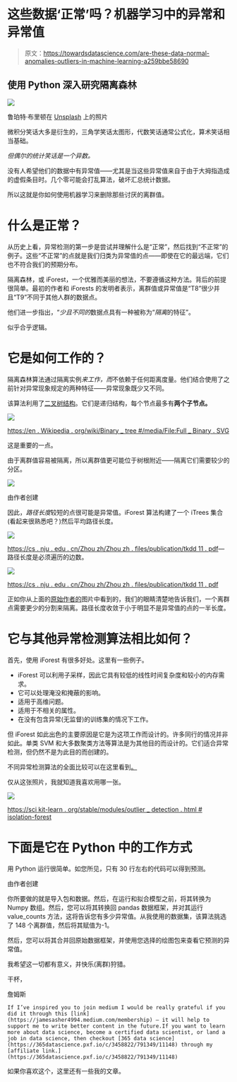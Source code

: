 # 这些数据‘正常’吗？机器学习中的异常和异常值

> 原文：<https://towardsdatascience.com/are-these-data-normal-anomalies-outliers-in-machine-learning-a259bbe58690>

## 使用 Python 深入研究隔离森林

![](img/2f5da25f27ca47fe1ec58808d77cdaa3.png)

鲁珀特·布里顿在 [Unsplash](https://unsplash.com/s/photos/odd?utm_source=unsplash&utm_medium=referral&utm_content=creditCopyText) 上的照片

微积分笑话大多是衍生的，三角学笑话太图形，代数笑话通常公式化，算术笑话相当基础。

*但偶尔的统计笑话是一个异数。*

没有人希望他们的数据中有异常值——尤其是当这些异常值来自于由于大拇指造成的虚假条目时。几个零可能会打乱算法，破坏汇总统计数据。

所以这就是你如何使用机器学习来删除那些讨厌的离群值。

# 什么是正常？

从历史上看，异常检测的第一步是尝试并理解什么是“正常”，然后找到“不正常”的例子。这些“不正常”的点就是我们归类为异常值的点——即使在它的最远端，它们也不符合我们的预期分布。

隔离森林，或 iForest，一个优雅而美丽的想法，不要遵循这种方法。背后的前提很简单。最初的作者和 iForests 的发明者表示，离群值或异常值是“T8”很少并且“T9”不同于其他人群的数据点。

他们进一步指出，“*少且不同的*数据点具有一种被称为“*隔离*的特征”。

似乎合乎逻辑。

# 它是如何工作的？

隔离森林算法通过隔离实例*来工作，而*不依赖于任何距离度量。他们结合使用了之前针对异常现象规定的两种特征——异常现象既少又不同。

该算法利用了[二叉树结构](https://en.wikipedia.org/wiki/Binary_tree)。它们是递归结构，每个节点最多有**两个子节点。**

![](img/7f4f49e7842096e03623ef01bb27b133.png)

[https://en . Wikipedia . org/wiki/Binary _ tree #/media/File:Full _ Binary . SVG](https://en.wikipedia.org/wiki/Binary_tree#/media/File:Full_binary.svg)

这是重要的一点。

由于离群值容易被隔离，所以离群值更可能位于树根附近——隔离它们需要较少的分区。

![](img/d3e416e72fb54090470e82368589bd75.png)

由作者创建

因此，*路径长度*较短的点很可能是异常值。iForest 算法构建了一个 iTrees 集合(看起来很熟悉吧？)然后平均路径长度。

![](img/917bc8fdda609fe4266d696eeb80138c.png)

[https://cs . nju . edu . cn/Zhou zh/Zhou zh . files/publication/tkdd 11 . pdf](https://cs.nju.edu.cn/zhouzh/zhouzh.files/publication/tkdd11.pdf)—路径长度是必须遍历的边数。

![](img/17f5e424cc7e5b68af9d0634306959cc.png)

[https://cs . nju . edu . cn/Zhou zh/Zhou zh . files/publication/tkdd 11 . pdf](https://cs.nju.edu.cn/zhouzh/zhouzh.files/publication/tkdd11.pdf)

正如你从上面的[原始作者的](https://cs.nju.edu.cn/zhouzh/zhouzh.files/publication/tkdd11.pdf)图片中看到的，我们的眼睛清楚地告诉我们，一个离群点需要更少的分割来隔离。路径长度收敛于小于明显不是异常值的点的一半长度。

# 它与其他异常检测算法相比如何？

首先，使用 iForest 有很多好处。这里有一些例子。

*   iForest 可以利用子采样，因此它具有较低的线性时间复杂度和较小的内存需求。
*   它可以处理淹没和掩蔽的影响。
*   适用于高维问题。
*   适用于不相关的属性。
*   在没有包含异常(无监督)的训练集的情况下工作。

但 iForest 如此出色的主要原因是它是为这项工作而设计的。许多同行的情况并非如此。单类 SVM 和大多数聚类方法等算法是为其他目的而设计的。它们适合异常检测，但仍然不是为此目的而创建的。

不同异常检测算法的全面比较可以在这里看到[。](https://scikit-learn.org/stable/modules/outlier_detection.html#isolation-forest)

仅从这张照片，我就知道我喜欢用哪一张。

![](img/ffc7c0d827af9babdbf9cd54f11fa6f0.png)

[https://sci kit-learn . org/stable/modules/outlier _ detection . html # isolation-forest](https://scikit-learn.org/stable/modules/outlier_detection.html#isolation-forest)

# 下面是它在 Python 中的工作方式

用 Python 运行很简单。如您所见，只有 30 行左右的代码可以得到预测。

由作者创建

你所要做的就是导入包和数据。然后，在运行和拟合模型之前，将其转换为 Numpy 数组。然后，您可以将其转换回 pandas 数据框架，并对其运行 value_counts 方法，这将告诉您有多少异常值。从我使用的数据集，该算法挑选了 148 个离群值，然后将其赋值为-1。

然后，您可以将其合并回原始数据框架，并使用您选择的绘图包来查看它预测的异常值。

我希望这一切都有意义，并快乐(离群)狩猎。

干杯，

詹姆斯

```
If I’ve inspired you to join medium I would be really grateful if you did it through this [link](https://jamesasher4994.medium.com/membership) — it will help to support me to write better content in the future.If you want to learn more about data science, become a certified data scientist, or land a job in data science, then checkout [365 data science](https://365datascience.pxf.io/c/3458822/791349/11148) through my [affiliate link.](https://365datascience.pxf.io/c/3458822/791349/11148)
```

如果你喜欢这个，这里还有一些我的文章。

[](/econometrics-is-the-original-data-science-6725d3f0d843)  [](/how-to-easily-show-your-matplotlib-plots-and-pandas-dataframes-dynamically-on-your-website-a9613eff7ae3)  [](/how-to-make-a-free-serverless-interactive-dashboard-in-minutes-e6ce5a1088e0) 